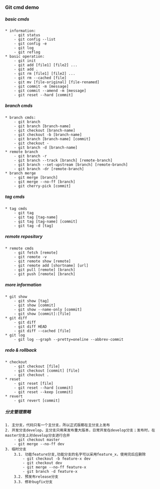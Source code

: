 ### Git cmd demo


##### basic cmds
    * information:
        - git status
        - git config --list
        - git config -e
        - git log
        - git reflog
    * basic operation:   
        - git init
        - git add [file1] [file2] ...
        - git add .
        - git rm [file1] [file2] ...
        - git rm --cached [file]
        - git mv [file-original] [file-renamed]
        - git commit -m [message]
        - git commit --amend -m [message]
        - git reset --hard [commit]


##### branch cmds
    * branch cmds:
        - git branch
        - git branch [branch-name]
        - git checkout [branch-name]
        - git checkout -b [branch-name]
        - git branch [branch-name] [commit]
        - git checkout -
        - git branch -d [branch-name]
    * remote branch
        - git branch -r
        - git branch --track [branch] [remote-branch]
        - git branch --set-upstream [branch] [remote-branch]
        - git branch -dr [remote-branch]
    * branch merge
        - git merge [branch]
        - git merge --no-ff [branch]
        - git cherry-pick [commit]


##### tag cmds
    * tag cmds
        - git tag
        - git tag [tag-name]
        - git tag [tag-name] [commit]
        - git tag -d [tag]


##### remote repository
    * remote cmds
        - git fetch [remote]
        - git remote -v
        - git remote show [remote]
        - git remote add [shortname] [url]
        - git pull [remote] [branch]
        - git push [remote] [branch]


##### more information
    * git show
        - git show [tag]
        - git show [commit]
        - git show --name-only [commit]
        - git show [commit]:[file]
    * git diff
        - git diff
        - git diff HEAD
        - git diff --cached [file]
    * git log
        - git log --graph --pretty=oneline --abbrev-commit


##### redo & rollback
    * checkout
        - git checkout [file]
        - git checkout [commit] [file]
        - git checkout .
    * reset
        - git reset [file]
        - git reset --hard [commit]
        - git reset --keep [commit]
    * revert
        - git revert [commit]


##### 分支管理策略
    1. 主分支，代码只有一个主分支，所以正式版都在主分支上发布
    2. 开发分支develop，主分支只用来发布重大版本，日常开发在develop分支；发布时，在master分支上对develop分支进行合并
        - git checkout master
        - git merge --no-ff dev
    3. 临时分支
        3.1. 功能feature分支,功能分支的名字可以采用feature_x，使用完后应删除
            - git checkout -b feature-x dev
            - git checkout dev
            - git merge --no-ff feature-x
            - git branch -d feature-x
        3.2. 预发布release分支
        3.3. 修补bugfix分支


